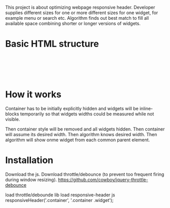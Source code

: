 This project is about optimizing webpage responsive header.
Developer supplies different sizes for one or more different sizes
for one widget, for example menu or search etc.
Algorithm finds out best match to fill all available space
combining shorter or longer versions of widgets.

Basic HTML structure
========================

<table class="container" style="visibility:hidden"><tr>
  <td>
    <div class="widget">...</div>
  </td>
  <td>
    <div class="widget">...</div>
    <div class="widget">...</div>
  </td>
  <td>
    <div class="widget">...</div>
    <div class="widget">...</div>
    <div class="widget">...</div>
  </td>
</tr></table>

How it works
========================

Container has to be initially explicitly hidden
and widgets will be inline-blocks temporarily
so that widgets widths could be measured while not visible.

Then container style will be removed and all widgets hidden.
Then container will assume its desired width.
Then algorithm knows desired width.
Then algorithm will show onme widget
from each common parent element.

Installation
========================

Download the js.
Download throttle/debounce (to prevent too frequent firing during window resizing).
https://github.com/cowboy/jquery-throttle-debounce

load throttle/debounde lib
load responsive-header js
responsiveHeader('.container', '.container .widget');
